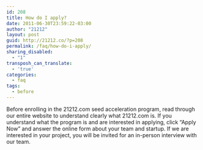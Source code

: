 ```yaml
---
id: 208
title: How do I apply?
date: 2011-06-30T23:59:22-03:00
author: "21212"
layout: post
guid: http://21212.co/?p=208
permalink: /faq/how-do-i-apply/
sharing_disabled:
  - "1"
transposh_can_translate:
  - 'true'
categories:
  - faq
tags:
  - before
---
```

Before enrolling in the 21212.com seed acceleration program, read through our entire website to understand clearly what 21212.com is. If you understand what the program is and are interested in applying, click &#8220;Apply Now&#8221; and answer the online form about your team and startup. If we are interested in your project, you will be invited for an in-person interview with our team.